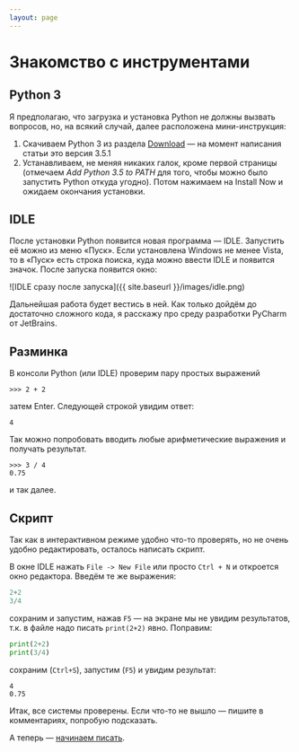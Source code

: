 ```yaml
---
layout: page
---
```


# Знакомство с инструментами

## Python 3

Я предполагаю, что загрузка и установка Python не должны вызвать вопросов, но, на всякий случай, далее расположена мини-инструкция:

1. Скачиваем Python 3 из раздела [Download](https://www.python.org/downloads/) — на момент написания статьи это версия 3.5.1
2. Устанавливаем, не меняя никаких галок, кроме первой страницы (отмечаем _Add Python 3.5 to PATH_ для того, чтобы можно было запустить Python откуда угодно). Потом нажимаем на Install Now и ожидаем окончания установки.

## IDLE

После установки Python появится новая программа — IDLE. Запустить её можно из меню «Пуск». Если установлена Windows не менее Vista, то в «Пуск» есть строка поиска, куда можно ввести IDLE и появится значок.
После запуска появится окно:

![IDLE сразу после запуска]({{ site.baseurl }}/images/idle.png)

Дальнейшая работа будет вестись в ней.
Как только дойдём до достаточно сложного кода, я расскажу про среду разработки PyCharm от JetBrains.

## Разминка

В консоли Python (или IDLE) проверим пару простых выражений

``` python-console
>>> 2 + 2
```

затем Enter. Следующей строкой увидим ответ:

``` python-console
4
```

Так можно попробовать вводить любые арифметические выражения и получать результат.

``` python-console
>>> 3 / 4
0.75
```

и так далее.

## Скрипт

Так как в интерактивном режиме удобно что-то проверять, но не очень удобно редактировать, осталось написать скрипт.

В окне IDLE нажать `File -> New File` или просто `Ctrl + N` и откроется окно редактора. Введём те же выражения:

``` python
2+2
3/4
```

сохраним и запустим, нажав `F5` — на экране мы не увидим результатов, т.к. в файле надо писать `print(2+2)` явно. Поправим:

``` python
print(2+2)
print(3/4)
```

сохраним (`Ctrl+S`), запустим (`F5`) и увидим результат:

``` python-console
4
0.75
```

Итак, все системы проверены. Если что-то не вышло — пишите в комментариях, попробую подсказать.

А теперь — [начинаем писать]({{site.baseurl}}/nachinaem-pisat/).